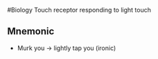 #Biology 
Touch receptor responding to light touch
## Mnemonic
* Murk you -> lightly tap you (ironic)